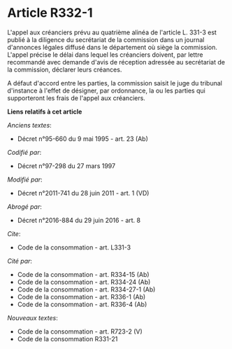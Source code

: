 # Article R332-1

L'appel aux créanciers prévu au quatrième alinéa de l'article L. 331-3 est publié à la diligence du secrétariat de la
commission dans un journal d'annonces légales diffusé dans le département où siège la commission. L'appel précise le délai
dans lequel les créanciers doivent, par lettre recommandé avec demande d'avis de réception adressée au secrétariat de la
commission, déclarer leurs créances. 

A défaut d'accord entre les parties, la commission saisit le    juge du tribunal d'instance à l'effet de désigner, par
ordonnance, la ou les parties qui supporteront les frais de l'appel aux créanciers.

**Liens relatifs à cet article**

_Anciens textes_:

  - Décret n°95-660 du 9 mai 1995 - art. 23 (Ab)

_Codifié par_:

  - Décret n°97-298 du 27 mars 1997

_Modifié par_:

  - Décret n°2011-741 du 28 juin 2011 - art. 1 (VD)

_Abrogé par_:

  - Décret n°2016-884 du 29 juin 2016 - art. 8

_Cite_:

  - Code de la consommation - art. L331-3

_Cité par_:

  - Code de la consommation - art. R334-15 (Ab)
  - Code de la consommation - art. R334-24 (Ab)
  - Code de la consommation - art. R334-27-1 (Ab)
  - Code de la consommation - art. R336-1 (Ab)
  - Code de la consommation - art. R336-4 (Ab)

_Nouveaux textes_:

  - Code de la consommation - art. R723-2 (V)
  - Code de la consommation R331-21

